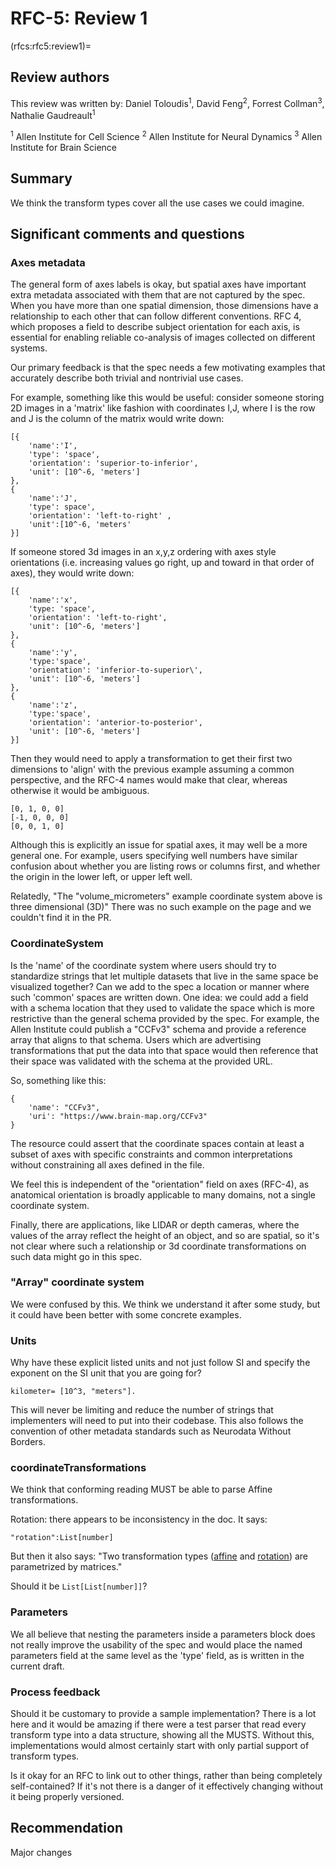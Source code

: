 # RFC-5: Review 1
(rfcs:rfc5:review1)=

## Review authors
This review was written by: Daniel Toloudis<sup>1</sup>, David Feng<sup>2</sup>, Forrest Collman<sup>3</sup>, Nathalie Gaudreault<sup>1</sup>

<sup>1</sup> Allen Institute for Cell Science
<sup>2</sup> Allen Institute for Neural Dynamics
<sup>3</sup> Allen Institute for Brain Science


## Summary

We think the transform types cover all the use cases we could imagine.

## Significant comments and questions

### Axes metadata 

The general form of axes labels is okay, but spatial axes have important
extra metadata associated with them that are not captured by the spec.
When you have more than one spatial dimension, those dimensions have a
relationship to each other that can follow different conventions. RFC 4,
which proposes a field to describe subject orientation for each axis, is
essential for enabling reliable co-analysis of images collected on
different systems.

Our primary feedback is that the spec needs a few motivating examples
that accurately describe both trivial and nontrivial use cases.

For example, something like this would be useful: consider someone
storing 2D images in a 'matrix' like fashion with coordinates I,J, where
I is the row and J is the column of the matrix would write down:

```
[{
    'name':'I',
    'type': 'space',
    'orientation': 'superior-to-inferior',
    'unit': [10^-6, 'meters']
},
{
    'name':'J',
    'type': space',
    'orientation': 'left-to-right' ,
    'unit':[10^-6, 'meters'
}]
```

If someone stored 3d images in an x,y,z ordering with axes style
orientations (i.e. increasing values go right, up and toward in that
order of axes), they would write down:

```
[{
    'name':'x',
    'type: 'space',
    'orientation': 'left-to-right',
    'unit': [10^-6, 'meters']
},
{
    'name':'y',
    'type:'space',
    'orientation': 'inferior-to-superior\',
    'unit': [10^-6, 'meters']
},
{
    'name':'z',
    'type:'space',
    'orientation': 'anterior-to-posterior',
    'unit': [10^-6, 'meters']
}]
```

Then they would need to apply a transformation to get their first two
dimensions to 'align' with the previous example assuming a common
perspective, and the RFC-4 names would make that clear, whereas otherwise
it would be ambiguous.

```
[0, 1, 0, 0]
[-1, 0, 0, 0]
[0, 0, 1, 0]
```

Although this is explicitly an issue for spatial axes, it may well be a
more general one. For example, users specifying well numbers have
similar confusion about whether you are listing rows or columns first,
and whether the origin in the lower left, or upper left well.

Relatedly, "The "volume_micrometers" example coordinate system above is
three dimensional (3D)" There was no such example on the page and we
couldn't find it in the PR.

### CoordinateSystem

Is the 'name' of the coordinate system where users should try to
standardize strings that let multiple datasets that live in the same
space be visualized together? Can we add to the spec a location or
manner where such 'common' spaces are written down. One idea: we could
add a field with a schema location that they used to validate the space
which is more restrictive than the general schema provided by the spec.
For example, the Allen Institute could publish a "CCFv3" schema and
provide a reference array that aligns to that schema. Users which are
advertising transformations that put the data into that space would then
reference that their space was validated with the schema at the provided
URL.

So, something like this:

```
{
    'name': "CCFv3",
    'uri': "https://www.brain-map.org/CCFv3"
}
```

The resource could assert that the coordinate spaces contain at least a
subset of axes with specific constraints and common interpretations
without constraining all axes defined in the file.

We feel this is independent of the "orientation" field on axes (RFC-4),
as anatomical orientation is broadly applicable to many domains, not a
single coordinate system.

Finally, there are applications, like LIDAR or depth cameras, where the
values of the array reflect the height of an object, and so are spatial,
so it's not clear where such a relationship or 3d coordinate
transformations on such data might go in this spec.

### "Array" coordinate system

We were confused by this. We think we understand it after some study,
but it could have been better with some concrete examples.

### Units

Why have these explicit listed units and not just follow SI and specify
the exponent on the SI unit that you are going for?

```
kilometer= [10^3, "meters"].
```

This will never be limiting and reduce the number of strings
that implementers will need to put into their codebase. This also
follows the convention of other metadata standards such as Neurodata
Without Borders.

### coordinateTransformations

We think that conforming reading MUST be able to parse Affine
transformations.

Rotation: there appears to be inconsistency in the doc. It says:

```
"rotation":List[number]
```

But then it also says: "Two transformation types
([affine](https://ngff.openmicroscopy.org/rfc/5/#affine) and [rotation](https://ngff.openmicroscopy.org/rfc/5/#rotation))
are parametrized by matrices."

Should it be `List[List[number]]`?

### Parameters

We all believe that nesting the parameters inside a parameters block
does not really improve the usability of the spec and would place the
named parameters field at the same level as the 'type' field, as is
written in the current draft.

### Process feedback

Should it be customary to provide a sample implementation? There is a
lot here and it would be amazing if there were a test parser that read
every transform type into a data structure, showing all the MUSTS.
Without this, implementations would almost certainly start with only
partial support of transform types.

Is it okay for an RFC to link out to other things, rather than being
completely self-contained? If it's not there is a danger of it
effectively changing without it being properly versioned.

## Recommendation

Major changes
